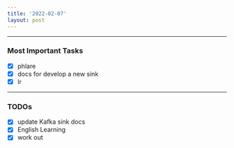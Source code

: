 ```yaml
---
title: '2022-02-07'
layout: post
---
```


---
### Most Important Tasks

- [x] phlare
- [x] docs for develop a new sink
- [x] lr

---

### TODOs
- [x] update Kafka sink docs
- [x] English Learning
- [x] work out

